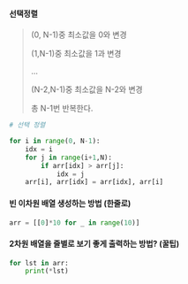 #### 선택정렬

> (0, N-1)중 최소값을 0와 변경
>
> (1,N-1)중 최소값을 1과 변경
>
> ...
>
> (N-2,N-1)중 최소값을 N-2와 변경
>
>  
>
> 총 N-1번 반복한다.

```python
# 선택 정렬

for i in range(0, N-1):
    idx = i
    for j in range(i+1,N):
        if arr[idx] > arr[j]:
            idx = j
    arr[i], arr[idx] = arr[idx], arr[i]
```



#### 빈 이차원 배열 생성하는 방법 (한줄로)

```python
arr = [[0]*10 for _ in range(10)]
```



####  2차원 배열을 줄별로 보기 좋게 출력하는 방법? (꿀팁)

```python
for lst in arr:
    print(*lst)
```




